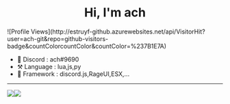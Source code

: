 <h1 align="center">Hi, I'm ach</h1> ![Profile Views](http://estruyf-github.azurewebsites.net/api/VisitorHit?user=ach-git&repo=github-visitors-badge&countColorcountColor&countColor=%237B1E7A)

* 💬 Discord : ach#9690
* ⚒️ Language : lua,js,py
* 🌱 Framework : discord.js,RageUI,ESX,...

____
         
<table>
  <tr>
      <img align="center" style="padding=0;" src="https://github-readme-stats.vercel.app/api/?username=ach-git&theme=tokyonight&show_icons=true" />
      <img align="center" style="padding=0;" src="https://github-readme-stats.quantumlytangled.vercel.app/api/top-langs/?username=ach-git&theme=tokyonight&layout=default&show_icons=true" />
  </tr>
</table>
